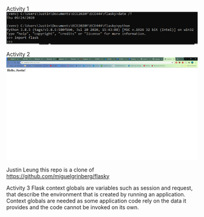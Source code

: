 Activity 1
![alt text](https://github.com/Justinl71/ECE444-F2020-Lab2/blob/master/ECE444_lab2_venv.PNG "Activity 1 screenshot")

Activity 2
![alt text](https://github.com/Justinl71/ECE444-F2020-Lab2/blob/master/ECE444_lab2_hello.PNG "Activity 2 screenshot")

Justin Leung 
this repo is a clone of
https://github.com/miguelgrinberg/flasky

Activity 3
Flask context globals are variables such as session and request, that describe the environment that is created by running an application. Context globals are needed as some application code rely on the data it provides and the code cannot be invoked on its own. 
